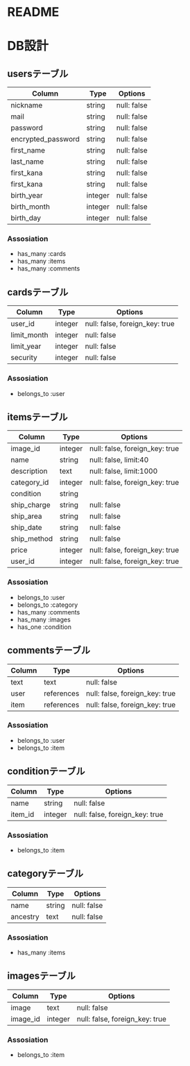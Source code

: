 # README
# DB設計

## usersテーブル
|Column|Type|Options|
|------------|--------|-------|
|nickname    |string |null: false|
|mail        |string |null: false|
|password    |string |null: false|
|encrypted_password    |string |null: false|
|first_name  |string |null: false|
|last_name   |string |null: false|
|first_kana  |string |null: false|
|first_kana  |string |null: false|
|birth_year  |integer|null: false|
|birth_month |integer|null: false|
|birth_day   |integer|null: false|

### Assosiation
- has_many :cards
- has_many :items
- has_many :comments

## cardsテーブル
|Column|Type|Options|
|------|----|-------|
|user_id    |integer|null: false, foreign_key: true|
|limit_month|integer|null: false|
|limit_year |integer|null: false|
|security   |integer|null: false|

### Assosiation
- belongs_to :user

## itemsテーブル
|Column|Type|Options|
|------|----|-------|
|image_id      |integer|null: false, foreign_key: true|
|name          |string |null: false, limit:40|
|description   |text   |null: false, limit:1000|
|category_id   |integer|null: false, foreign_key: true|
|condition     |string|
|ship_charge   |string|null: false|
|ship_area     |string|null: false|
|ship_date     |string|null: false|
|ship_method   |string|null: false|
|price         |integer|null: false, foreign_key: true|
|user_id       |integer|null: false, foreign_key: true|

### Assosiation
- belongs_to :user
- belongs_to :category
- has_many :comments
- has_many :images
- has_one :condition

## commentsテーブル
|Column|Type|Options|
|------|----|-------|
|text|text      |null: false|
|user|references|null: false, foreign_key: true|
|item|references|null: false, foreign_key: true|

### Assosiation
- belongs_to :user
- belongs_to :item

## conditionテーブル
|Column|Type|Options|
|------|----|-------|
|name   |string |null: false|
|item_id|integer|null: false, foreign_key: true|

### Assosiation
- belongs_to :item

## categoryテーブル
|Column|Type|Options|
|------|----|-------|
|name    |string|null: false|
|ancestry|text  |null: false|

### Assosiation
- has_many :items

## imagesテーブル
|Column|Type|Options|
|------|----|-------|
|image   |text   |null: false|
|image_id|integer|null: false, foreign_key: true|

### Assosiation
- belongs_to :item
